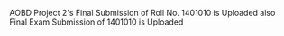 AOBD Project 2's Final Submission of Roll No. 1401010 is Uploaded also Final Exam Submission of 1401010 is Uploaded
